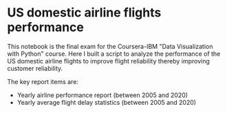 # US domestic airline flights performance

This notebook is the final exam for the Coursera-IBM "Data Visualization with Python" course. Here I built a script to analyze the performance of the US domestic airline flights to improve flight reliability thereby improving customer reliability.

The key report items are:

- Yearly airline performance report (between 2005 and 2020)
- Yearly average flight delay statistics (between 2005 and 2020)
